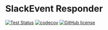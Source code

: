 # SlackEvent Responder

[![Test Status](https://github.com/haeena/slackevent-responder/workflows/Test/badge.svg)](https://github.com/haeena/slackevent-responder/actions)
[![codecov](https://codecov.io/gh/haeena/slackevent-responder/branch/master/graph/badge.svg)](https://codecov.io/gh/haeena/slackevent-responder)
[![GitHub license](https://img.shields.io/github/license/haeena/slackevent-responder)](https://github.com/haeena/slackevent-responder/blob/master/LICENSE)
